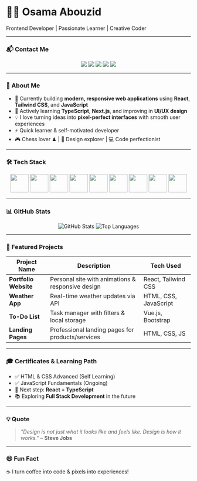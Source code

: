 # 👨‍💻 Osama Abouzid  

Frontend Developer | Passionate Learner | Creative Coder  

---

### 📬 Contact Me
<p align="center">
  <a href="https://github.com/osamaelderwy"><img src="https://img.shields.io/badge/GitHub-181717?style=for-the-badge&logo=github&logoColor=white" /></a>
  <a href="https://www.linkedin.com/in/YOUR-LINKEDIN"><img src="https://img.shields.io/badge/LinkedIn-0A66C2?style=for-the-badge&logo=linkedin&logoColor=white" /></a>
  <a href="mailto:YOUR-EMAIL@gmail.com"><img src="https://img.shields.io/badge/Email-D14836?style=for-the-badge&logo=gmail&logoColor=white" /></a>
  <a href="https://twitter.com/YOUR-TWITTER"><img src="https://img.shields.io/badge/Twitter-1DA1F2?style=for-the-badge&logo=twitter&logoColor=white" /></a>
  <a href="https://dev.to/YOUR-DEVTO"><img src="https://img.shields.io/badge/Dev.to-000000?style=for-the-badge&logo=dev.to&logoColor=white" /></a>
</p>

---

### 🚀 About Me
- 🔭 Currently building **modern, responsive web applications** using **React**, **Tailwind CSS**, and **JavaScript**  
- 🌱 Actively learning **TypeScript**, **Next.js**, and improving in **UI/UX design**  
- 💡 I love turning ideas into **pixel-perfect interfaces** with smooth user experiences  
- ⚡ Quick learner & self-motivated developer  
- 🎮 Chess lover ♟ | 🎨 Design explorer | 💻 Code perfectionist  

---

### 🛠️ Tech Stack
<p align="center">
  <img src="https://cdn.jsdelivr.net/gh/devicons/devicon/icons/html5/html5-original.svg" width="50" />
  <img src="https://cdn.jsdelivr.net/gh/devicons/devicon/icons/css3/css3-original.svg" width="50" />
  <img src="https://cdn.jsdelivr.net/gh/devicons/devicon/icons/javascript/javascript-original.svg" width="50" />
  <img src="https://cdn.jsdelivr.net/gh/devicons/devicon/icons/react/react-original.svg" width="50" />
  <img src="https://cdn.jsdelivr.net/gh/devicons/devicon/icons/vuejs/vuejs-original.svg" width="50" />
  <img src="https://cdn.jsdelivr.net/gh/devicons/devicon/icons/bootstrap/bootstrap-original.svg" width="50" />
  <img src="https://cdn.jsdelivr.net/gh/devicons/devicon/icons/sass/sass-original.svg" width="50" />
  <img src="https://cdn.jsdelivr.net/gh/devicons/devicon/icons/git/git-original.svg" width="50" />
  <img src="https://cdn.jsdelivr.net/gh/devicons/devicon/icons/figma/figma-original.svg" width="50" />
</p>

---

### 📊 GitHub Stats
<p align="center">
  <img src="https://github-readme-stats.vercel.app/api?username=osamaelderwy&show_icons=true&theme=tokyonight" alt="GitHub Stats" />
  <img src="https://github-readme-stats.vercel.app/api/top-langs/?username=osamaelderwy&layout=compact&theme=tokyonight" alt="Top Languages" />
</p>

---

### 🚀 Featured Projects

| Project Name         | Description                                        | Tech Used              |
|----------------------|----------------------------------------------------|------------------------|
| **Portfolio Website** | Personal site with animations & responsive design | React, Tailwind CSS    |
| **Weather App**      | Real-time weather updates via API                  | HTML, CSS, JavaScript  |
| **To-Do List**       | Task manager with filters & local storage          | Vue.js, Bootstrap      |
| **Landing Pages**    | Professional landing pages for products/services   | HTML, CSS, JS          |

---

### 🎓 Certificates & Learning Path
- ✅ HTML & CSS Advanced (Self Learning)  
- ✅ JavaScript Fundamentals (Ongoing)  
- 🚀 Next step: **React + TypeScript**  
- 📚 Exploring **Full Stack Development** in the future  

---

### 💡 Quote
> *"Design is not just what it looks like and feels like. Design is how it works."* – **Steve Jobs**

---

### 😄 Fun Fact
☕ I turn coffee into code & pixels into experiences!
